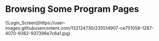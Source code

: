 <h1>Browsing Some Program Pages</h1>
![Login_Screen](https://user-images.githubusercontent.com/132124730/235514907-ce751058-1287-4070-9362-937396e7c6a1.jpg)
<!-- ![Main_Image](https://user-images.githubusercontent.com/132124730/235514985-d1d3d1e7-c998-49cc-b072-0901381001a2.jpg)
![Account_Screen](https://user-images.githubusercontent.com/132124730/235514990-e2f2a13b-07b8-44eb-9c18-c0e62275b959.jpg) -->
